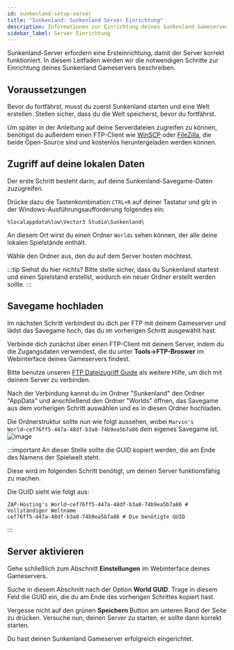 ```yaml
---
id: sunkenland-setup-server
title: "Sunkenland: Sunkenland Server Einrichtung"
description: Informationen zur Einrichtung deines Sunkenland Gameservers von ZAP-Hosting - ZAP-Hosting.com dokumentation
sidebar_label: Server Einrichtung
---
```


Sunkenland-Server erfordern eine Ersteinrichtung, damit der Server korrekt funktioniert. In diesem Leitfaden werden wir die notwendigen Schritte zur Einrichtung deines Sunkenland Gameservers beschreiben.

## Voraussetzungen

Bevor du fortfährst, musst du zuerst Sunkenland starten und eine Welt erstellen. Stellen sicher, dass du die Welt speicherst, bevor du fortfährst.

Um später in der Anleitung auf deine Serverdateien zugreifen zu können, benötigst du außerdem einen FTP-Client wie [WinSCP](https://winscp.net/eng/index.php) oder [FileZilla](https://filezilla-project.org/), die beide Open-Source sind und kostenlos heruntergeladen werden können.

## Zugriff auf deine lokalen Daten

Der erste Schritt besteht darin, auf deine Sunkenland-Savegame-Daten zuzugreifen.

Drücke dazu die Tastenkombination `CTRL+R` auf deiner Tastatur und gib in der Windows-Ausführungsaufforderung folgendes ein:
```
%localappdata%low\Vector3 Studio\Sunkenland\
```

An diesem Ort wirst du einen Ordner `Worlds` sehen können, der alle deine lokalen Spielstände enthält. 

Wähle den Ordner aus, den du auf dem Server hosten möchtest.

:::tip
Siehst du hier nichts? Bitte stelle sicher, dass du Sunkenland startest und einen Spielstand erstellst, wodurch ein neuer Ordner erstellt werden sollte.
:::

## Savegame hochladen
Im nächsten Schritt verbindest du dich per FTP mit deinem Gameserver und lädst das Savegame hoch, das du im vorherigen Schritt ausgewählt hast.

Verbinde dich zunächst über einen FTP-Client mit deinem Server, indem du die Zugangsdaten verwendest, die du unter **Tools->FTP-Broswer** im Webinterface deines Gameservers findest. 

Bitte benutze unseren [FTP Dateizugriff Guide](https://zap-hosting.com/guides/docs/gameserver-ftpaccess) als weitere Hilfe, um dich mit deinem Server zu verbinden.

Nach der Verbindung kannst du im Ordner "Sunkenland" den Ordner "AppData" und anschließend den Ordner "Worlds" öffnen, das Savegame aus dem vorherigen Schritt auswählen und es in diesen Ordner hochladen.

Die Ordnerstruktur sollte nun wie folgt aussehen, wobei `Marvin's World~cef76ff5-447a-48df-b3a8-74b9ea5b7a86` dein eigenes Savegame ist.
![image](https://github.com/zaphosting/docs/assets/13604413/40aecc3b-4a8a-4477-8c09-d56ec412883e)

:::important
An dieser Stelle sollte die GUID kopiert werden, die am Ende des Namens der Spielwelt steht. 

Diese wird im folgenden Schritt benötigt, um deinen Server funktionsfähig zu machen.

Die GUID sieht wie folgt aus:
```
ZAP-Hosting's World~cef76ff5-447a-48df-b3a8-74b9ea5b7a86 # Vollständiger Weltname
cef76ff5-447a-48df-b3a8-74b9ea5b7a86 # Die benötigte GUID
```
:::

## Server aktivieren
Gehe schließlich zum Abschnitt **Einstellungen** im Webinterface deines Gameservers. 

Suche in diesem Abschnitt nach der Option **World GUID**. Trage in diesem Feld die GUID ein, die du am Ende des vorherigen Schrittes kopiert hast.

Vergesse nicht auf den grünen **Speichern** Button am unteren Rand der Seite zu drücken. Versuche nun, deinen Server zu starten, er sollte dann korrekt starten.

Du hast deinen Sunkenland Gameserver erfolgreich eingerichtet.
